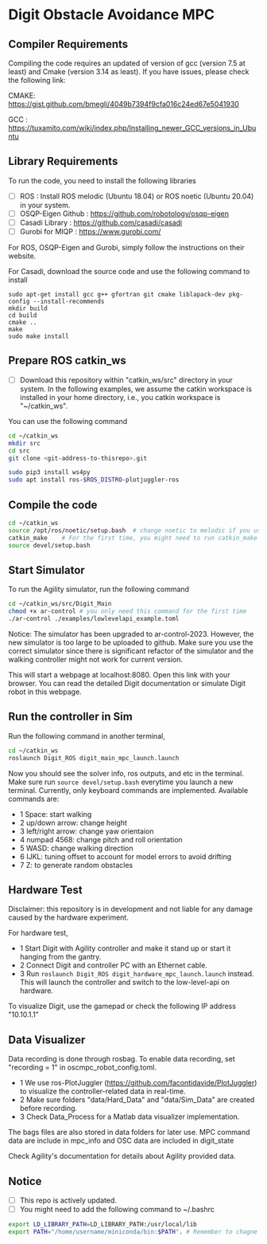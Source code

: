 
# Digit Obstacle Avoidance MPC 

## Compiler Requirements 
Compiling the code requires an updated of version of gcc (version 7.5 at least) and Cmake (version 3.14 as least). If you have issues, please check the following link:

CMAKE: https://gist.github.com/bmegli/4049b7394f9cfa016c24ed67e5041930

GCC  : https://tuxamito.com/wiki/index.php/Installing_newer_GCC_versions_in_Ubuntu

## Library Requirements
To run the code, you need to install the following libraries 

- [ ] ROS                     : Install ROS melodic (Ubuntu 18.04) or ROS noetic (Ubuntu 20.04) in your system.
- [ ] OSQP-Eigen Github       : https://github.com/robotology/osqp-eigen
- [ ] Casadi Library          : https://github.com/casadi/casadi
- [ ] Gurobi for MIQP         : https://www.gurobi.com/

For ROS, OSQP-Eigen and Gurobi, simply follow the instructions on their website.

For Casadi, download the source code and use the following command to install
```
sudo apt-get install gcc g++ gfortran git cmake liblapack-dev pkg-config --install-recommends
mkdir build
cd build
cmake ..
make
sudo make install
```

## Prepare ROS catkin_ws
- [ ] Download this repository within "catkin_ws/src" directory in your system. In the following examples, we assume the catkin workspace is installed in your home directory, i.e., you catkin workspace is "~/catkin_ws".

You can use the following command
```bash
cd ~/catkin_ws
mkdir src
cd src
git clone <git-address-to-thisrepo>.git

sudo pip3 install ws4py
sudo apt install ros-$ROS_DISTRO-plotjuggler-ros
```

## Compile the code
```bash
cd ~/catkin_ws
source /opt/ros/noetic/setup.bash  # change noetic to melodic if you use Ubuntu 18.04
catkin_make    # For the first time, you might need to run catkin_make -DPYTHON_EXECUTABLE=/usr/bin/python3
source devel/setup.bash
```


## Start Simulator
To run the Agility simulator, run the following command
``` bash
cd ~/catkin_ws/src/Digit_Main
chmod +x ar-control # you only need this command for the first time
./ar-control ./examples/lowlevelapi_example.toml
```

Notice: The simulator has been upgraded to ar-control-2023. However, the new simulator is too large to be uploaded to github. 
Make sure you use the correct simulator since there is significant refactor of the simulator and the walking controller might not work for current version.

This will start a webpage at localhost:8080. Open this link with your browser. You can read the detailed Digit documentation or simulate Digit robot in this webpage.

## Run the controller in Sim
Run the following command in another terminal,
```bash
cd ~/catkin_ws
roslaunch Digit_ROS digit_main_mpc_launch.launch 
```
Now you should see the solver info, ros outputs, and etc in the terminal. Make sure run `source devel/setup.bash` everytime you launch a new terminal.
Currently, only keyboard commands are implemented. Available commands are: 
- 1 Space: start walking
- 2 up/down arrow: change height
- 3 left/right arrow: change yaw orientaion
- 4 numpad 4568: change pitch and roll orientation
- 5 WASD: change walking direction
- 6 IJKL: tuning offset to account for model errors to avoid drifting
- 7 Z:    to generate random obstacles  

## Hardware Test
Disclaimer: this repository is in development and not liable for any damage caused by the hardware experiment.

For hardware test, 
- 1 Start Digit with Agility controller and make it stand up or start it hanging from the gantry.
- 2 Connect Digit and controller PC with an Ethernet cable.
- 3 Run `roslaunch Digit_ROS digit_hardware_mpc_launch.launch` instead. This will launch the controller and switch to the low-level-api on hardware.

To visualize Digit, use the gamepad or check the following IP address "10.10.1.1"

## Data Visualizer
Data recording is done through rosbag. To enable data recording, set "recording = 1" in oscmpc_robot_config.toml.
- 1 We use ros-PlotJuggler (https://github.com/facontidavide/PlotJuggler) to visualize the controller-related data in real-time. 
- 2 Make sure folders "data/Hard_Data" and "data/Sim_Data" are created before recording.
- 3 Check Data_Process for a Matlab data visualizer implementation.

The bags files are also stored in data folders for later use.
MPC command data are include in mpc_info and OSC data are included in digit_state
 

Check Agility's documentation for details about Agility provided data.
## Notice
- [ ] This repo is actively updated.
- [ ] You might need to add the following command to ~/.bashrc
``` bash 
export LD_LIBRARY_PATH=LD_LIBRARY_PATH:/usr/local/lib
export PATH="/home/username/miniconda/bin:$PATH". # Remember to chagne the path to your actual conbda path.
```
